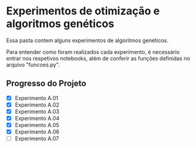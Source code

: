 # Experimentos de otimização e algoritmos genéticos

Essa pasta contem alguns experimentos de algoritmos genéticos.

Para entender como foram realizados cada experimento, é necessário entrar nos respetivos notebooks, além de conferir as funções definidas no arquivo "funcoes.py".

<!-- Progresso -->
## Progresso do Projeto <a name="progresso"></a>

- [x] Experimento A.01
- [x] Experimento A.02
- [x] Experimento A.03
- [x] Experimento A.04
- [x] Experimento A.05
- [x] Experimento A.06
- [ ] Experimento A.07

